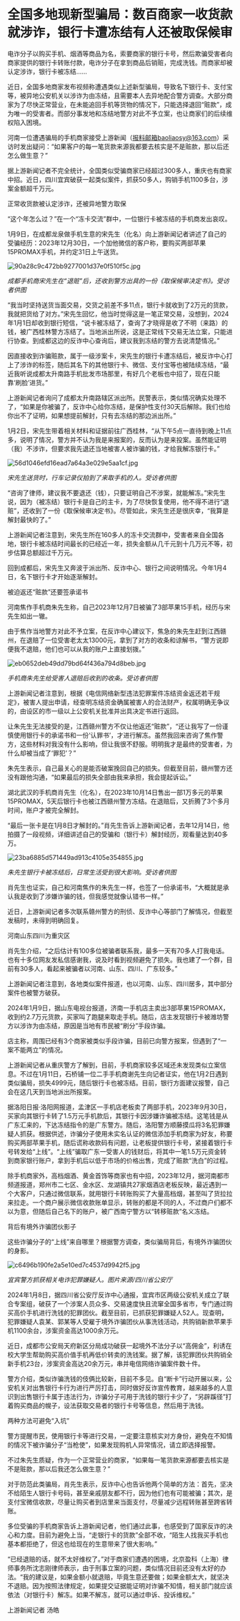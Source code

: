 # 全国多地现新型骗局：数百商家一收货款就涉诈，银行卡遭冻结有人还被取保候审

电诈分子以购买手机、烟酒等商品为名，索要商家的银行卡号，然后欺骗受害者向商家提供的银行卡转账付款，电诈分子在拿到商品后销赃，完成洗钱。而商家却被认定涉诈，银行卡被冻结……

近日，全国多地商家发布视频称遭遇类似上述新型骗局，导致名下银行卡、支付宝等，被异地公安机关以涉诈为由冻结，且需要本人去异地配合警方调查。大部分商家为了尽快正常营业，在未能追回手机等货物的情况下，只能选择退回“赃款”，成为唯一的受害者。而部分事发地和冻结地警方对此不予立案，也让商家们的后续维权陷入困境。

河南一位遭遇骗局的手机商家接受上游新闻（报料邮箱baoliaosy@163.com）采访时发出疑问：“如果客户的每一笔货款来源我都要去核实是不是赃款，那以后还怎么做生意？”

据上游新闻记者不完全统计，全国类似受骗商家已经超过300多人，重庆也有商家中招。近日，四川宜宾破获一起类似案件，抓获50多人，购销手机1100多台，涉案金额超千万元。

正常收货款被认定涉诈，还被异地警方取保

“这个年怎么过？”在一个“冻卡交流”群中，一位银行卡被冻结的手机商发出哀叹。

1月9日，在成都龙泉做手机生意的宋先生（化名）向上游新闻记者讲述了自己的受骗经历：2023年12月30日，一个加他微信的客户称，要购买两部苹果15PROMAX手机，并约定31日上午送货。

![90a28c9c472bb9277001d37e0f510f5c.jpg](https://raw.githubusercontent.com/qqhsx/qqnews_image/main/2024/01/12/全国多地现新型骗局：数百商家一收货款就涉诈，银行卡遭冻结有人还被取保候审/90a28c9c472bb9277001d37e0f510f5c.jpg)

 _成都手机商宋先生在“退赃”后，还收到警方出具的一份《取保候审决定书》。受访者供图_

“我当时坚持送货当面交易，交货之前差不多11点，银行卡就收到了2万元的货款，我就把货给了对方。”宋先生回忆，他当时觉得这是一笔正常交易，没想到，2024年1月1日却收到银行短信，“说卡被冻结了，查询了才晓得是收了不明（来路）的钱，被广西桂林警方冻结了。当地派出所说，这是正常线下交易无法立案，只能进行协查。到成都这边的反诈中心查询后，建议我到冻结的警方去说清楚情况。”

因直接收到诈骗赃款，属于一级涉案卡，宋先生的银行卡遭冻结后，被反诈中心打上了涉诈的标签，随后其名下的其他银行卡、微信、支付宝等也被陆续冻结，“最近我听说成都太升南路手机批发市场那里，有好几个老板也中招了，现在只能靠‘刷脸’进货。”

上游新闻记者询问了成都太升南路辖区派出所。民警表示，类似情况确实处理不了，“如果是你被骗了，反诈中心给你冻结，是保护性支付30天后解除。我们也给你出不了证明，如果想提前解封，只有去冻结的那边派出所。”

1月2日，宋先生带着相关材料和证据前往广西桂林，“从下午5点一直待到晚上11点多，说明了情况，警方并不认为我是来报案的，反而认为是来投案。虽然能证明（我）不涉诈，但要求我先退还当地被害人被诈骗的钱，才给我解冻银行卡。”

![56d1046efd16ead7a64a3e029e5aa1cf.jpg](https://raw.githubusercontent.com/qqhsx/qqnews_image/main/2024/01/12/全国多地现新型骗局：数百商家一收货款就涉诈，银行卡遭冻结有人还被取保候审/56d1046efd16ead7a64a3e029e5aa1cf.jpg)

_宋先生送货时，行车记录仪拍到了来取手机的人。受访者供图_

“咨询了律师，建议我不要退还（钱），只要证明自己不涉案，就能解冻。”宋先生说，因为（被冻结）银行卡是自己的主卡，为了尽快恢复使用，他不得不进行“退赃”，还收到了一份《取保候审决定书》。尽管如此，宋先生还是很庆幸，“我算是解封最快的了。”

上游新闻记者注意到，宋先生所在160多人的冻卡交流群中，受害者来自全国各地，银行卡被冻结时间最长的已经近一年，损失金额从几千元到十几万元不等，初步估算总额超过千万元。

回到成都后，宋先生又奔波于派出所、反诈中心、银行之间说明情况。今年1月4日，名下银行卡才开始逐渐解封。

被迫返还“赃款”还要签承诺书

河南焦作手机商朱先生称，自己2023年12月7日被骗了3部苹果15手机，经历与宋先生如出一辙。

由于焦作当地警方对此不予立案，在反诈中心建议下，焦急的朱先生赶到江西赣州，在退赔了一位受害老太太13000元，拿到了对方的收条和谅解书，“警方说即便我不退赔，他们也可以从我的账户上直接划拨。”

![eb0652deb49dd79bd64f436a794d8beb.jpg](https://raw.githubusercontent.com/qqhsx/qqnews_image/main/2024/01/12/全国多地现新型骗局：数百商家一收货款就涉诈，银行卡遭冻结有人还被取保候审/eb0652deb49dd79bd64f436a794d8beb.jpg)

_手机商朱先生给受害人退赔后收到的收条。受访者供图_

上游新闻记者注意到，根据《电信网络新型违法犯罪案件冻结资金返还若干规定》，被害人提出申请，经查明冻结资金确属被害人的合法财产，权属明确无争议的，由设区的市一级以上公安机关批准并出具决定书进行返回。

让朱先生无法接受的是，江西赣州警方不仅让他返还“赃款”，“还让我写了一份谨慎使用银行卡的承诺书和一份‘认罪书’，才进行解冻。虽然我回来咨询了焦作警方，这些材料对我没有什么影响，但让我很不舒服。明明我才是最终的受害者，为什么却被当成了‘罪犯’？”

朱先生表示，自己最关心的是能否破案挽回自己的损失。但截至目前，赣州警方还没有跟他沟通，“如果最后的损失全部由我来承担，我会提起诉讼。”

湖北武汉的手机商肖先生（化名），在2023年10月14日售出一部1万多元的苹果15PROMAX，5天后银行卡也被江西赣州警方冻结。在退赔后，又折腾了3个多月时间，账户才被完全解封。

“最后一张卡是在1月8日才解封的。”肖先生告诉上游新闻记者，去年12月14日，他拍摄了一段视频，详细讲述自己的受骗和（银行卡）解封经历，观看量达到40多万。

![23ba6885d571449ad913c4105e354855.jpg](https://raw.githubusercontent.com/qqhsx/qqnews_image/main/2024/01/12/全国多地现新型骗局：数百商家一收货款就涉诈，银行卡遭冻结有人还被取保候审/23ba6885d571449ad913c4105e354855.jpg)

_朱先生银行卡被冻结后，日常生活受到很大影响。受访者供图_

肖先生也证实，自己和河南焦作的朱先生一样，也签了一份承诺书，“大概就是承认我是收到了涉嫌诈骗的钱，但我感觉就像认错书一样。”

近日，上游新闻记者多次联系赣州警方的刑侦、反诈中心等部门了解情况，但截至发稿时，未得到明确回复。

河南山东四川为重灾区

肖先生介绍，“之后估计有100多位被骗者联系我，最多一天有70多人打我电话。也有十多位网友发私信感谢我，说及时看到视频避免了损失。我也建了一个群，目前有30多人，看起来被骗者以河南、山东、四川、广东较多。”

上游新闻记者注意到，各地类似案件报道，也以河南、山东、四川居多，其中部分案件也被警方破获。

2024年1月9日，据山东电视台报道，济南一手机店主卖出3部苹果15PROMAX，收到约2.7万元货款，买家叫了跑腿来取走手机。随后，店主发现银行卡被潍坊警方以涉诈为由冻结，原因是当地有市民被“刷分”手段诈骗。

店主称，周围已经有3个商家被类似手段诈骗，目前已向警方报案，但遇到了“一案不能两立”的情况。

上游新闻记者从重庆警方了解到，目前，手机商家较多区域还未发现类似立案信息。不过在1月11日，石桥铺一位二手手机商谢先生向记者证实，他在1月2日遇到类似骗局，损失4999元，随后银行卡也被冻结。目前，银行方面建议报警，自己会在这几天到当地派出所报案。

据洛阳日报·洛阳网报道，孟津区一手机店老板卖了两部手机，2023年9月30日，买家向其银行卡转了1.5万元手机款后，其银行卡因涉嫌诈骗被冻结。这笔钱是从广东汇来的，下达冻结指令的是广东警方。随后，洛阳警方顺藤摸瓜将3名犯罪嫌疑人抓获。根据供述，诈骗分子使用未实名认证的微信添加手机商家为好友，称要购买两部苹果手机，随后谎称收款码有问题，让老板提供银行卡号，紧接着银行卡号转发给“上线”。“上线”骗取广东一受害人的钱财后，将其中一笔1.5万元资金转到商家银行账户，拿到手机后以低于市场的价格出售，完成了赃款“洗白”的过程。

除手机商家外，高档烟酒、黄金首饰等商家也有中招，2023年12月，据河南都市频道报道，郑州市二七区、金水区、龙湖镇共27家烟酒店老板反映，最近遇到一个大客户，只通过微信联系，就用银行卡转账购买了大量高档烟，甚至叫了货拉拉来拉走。一个商户展示微信收款账单显示，转账的都是不同的人，不过商户们都不以为意，但随后自己名下的账户，被广西南宁警方以“转移赃款”名义冻结。

背后有境外诈骗团伙影子

这些诈骗分子的“上线”来自哪里？根据警方调查，类似骗局背后，有境外诈骗团伙的身影。

![c6496b190fe2a5e10ed7c4537d9942f5.jpg](https://raw.githubusercontent.com/qqhsx/qqnews_image/main/2024/01/12/全国多地现新型骗局：数百商家一收货款就涉诈，银行卡遭冻结有人还被取保候审/c6496b190fe2a5e10ed7c4537d9942f5.jpg)

_宜宾警方抓获相关电诈犯罪嫌疑人。图片来源/四川省公安厅_

2024年1月8日，据四川省公安厅反诈中心通报，宜宾市区两级公安机关成立了联合专案组，破获了一个涉案人员众多、交易速度快且流窜全国多省市，专门通过购买高价手机进行洗钱的犯罪团伙。截至目前，已抓获犯罪嫌疑人52人。现查明，犯罪嫌疑人袁某、郭某等人受雇于境外诈骗团伙从事洗钱活动，共购销新款苹果手机1100余台，涉案资金高达1000余万元。

近日，成都市公安局天府新区分局成功破获一起境外不法分子以“高佣金”，利诱在校大学生帮助购买高价值手机再低价转卖的洗钱案。据了解，该犯罪团伙共购销全新手机23台，涉案资金高达20余万元，串并电信网络诈骗案件数十件。

警方介绍，类似诈骗洗钱的伎俩比较新，目前不多见。自“断卡”行动开展以来，公安机关对出售银行卡行为进行严厉打击，同时做好反诈宣传教育，越来越多的人意识到出售银行卡属于违法行为，诈骗分子可用于洗钱的银行卡少了，“另辟蹊径”打着购买商品的幌子，设法获取交易者的银行卡号等信息，然后用于洗钱。

两种方法可避免“入坑”

警方提醒市民，使用银行卡等进行交易，一定要注意核实对方身份，避免在不知情的情况下被诈骗分子“当枪使”，如果发现购机人异常情况，请立即选择报警。

不过朱先生质疑，作为一个正常营业的商家，“如果每一笔货款来源都要去核实是不是赃款，那以后我还怎么做生意？”

对于防范此类骗局，肖先生表示，反诈中心也告诉他两个简单的方法：首先，坚决不给陌生人银行卡号码，甚至亲戚朋友都不行，因为他们也有可能被骗；其次，是支付宝微信收款，尽量让购买者到店里来当面支付，尽量减少远程转账甚至跨省转账。

多位受骗的手机商家告诉上游新闻记者，他们通过此事，也感受到了国家反诈的决心和力度。目前为避免上当，“走银行卡的货款”全部不收，“陌生人找我买手机也基本都拒绝了，但这也给现在的生意带来了很大影响。”

“已经退赔的话，就不太好维权了。”对于商家们遭遇的困境，北京盈科（上海）律师事务所沈志刚律师表示，由于刑事立案的问题，类似情况目前还没有太好的办法。“我的建议是，如果金额小就退赔，毕竟生意还要做；如果金额太大，就坚决不退赔。因为按照法律规定，如果提交证据能证明对诈骗不知情，相关部门就应该依法（对银行卡）解冻。如果不解冻，就可以通过申诉、投诉维权。”

上游新闻记者 汤皓

